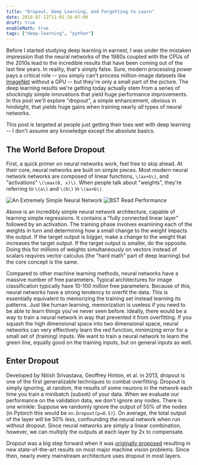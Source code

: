 ```yaml
---
title: "Dropout, Deep Learning, and Forgetting to Learn"
date: 2018-07-12T11:01:16-07:00
draft: true
enableMath: true
tags: ["deep-learning", "python"]
---
```

Before I started studying deep learning in earnest, I was under the mistaken impression that the neural networks of the 1980s coupled with the CPUs of the 2010s lead to the incredible results that have been coming out of the last few years. In reality, that's simply false. Sure, modern processing power pays a critical role -- you simply can't process million-image datasets like [ImageNet](www.imagenet.org) without a GPU -- but they're only a small part of the picture. The deep learning results we're getting today actually stem from a series of shockingly simple innovations that yield huge performance improvements. In this post we'll explore "dropout", a simple enhancement, obvious in hindsight, that yields huge gains when training nearly _all_ types of neural networks. 

This post is targeted at people just getting their toes wet with deep learning -- I don't assume any knowledge except the absolute basics.

## The World Before Dropout
First, a quick primer on neural networks work, feel free to skip ahead. At their core, neural networks are built on simple pieces. Most modern neural network networks are composed of linear functions, `\(ax+b\)`, and "activations" `\(\max(0, x)\)`. When people talk about "weights", they're referring to `\(a\)` and `\(b\)` in `\(ax+b\)`. 

![An Extremely Simple Neural Network](/images/overfitting.svg)
![BST Read Performance](/images/basic-net.png)

Above is an incredibly simple neural network architecture, capable of learning simple regressions. It contains a "fully connected linear layer" followed by an activation. The training phase involves examining each of the weights in turn and determining how a small change to the weight impacts the output. If the target output is bigger, make a change to the weight that increases the target output. If the target output is smaller, do the opposite. Doing this for millions of weights simultaneously on vectors instead of scalars requires vector calculus (the "hard math" part of deep learning) but the core concept is the same.
 
Compared to other machine learning methods, neural networks have a massive number of free parameters. Typical architectures for image classification typically have 10-100 _million_ free parameters. Because of this, neural networks have a strong tendency to overfit the data. This is essentially equivalent to memorizing the training set instead learning its patterns. Just like human learning, memorization is useless if you need to be able to learn things you've never seen before. Ideally, there would be a way to train a neural network in way that prevented it from overfitting. If you squash the high dimensional space into two dimensional space, neural networks can very effectively learn the red function, minimizing error for a small set of (training) inputs. We want to train a neural network to learn the green line, equally good on the training inputs, but on general inputs as well.

## Enter Dropout
Developed by Nitish Srivastava, Geoffrey Hinton, et al. in 2013, dropout is one of the first generalizable techniques to combat overfitting. Dropout is simply ignoring, at random, the results of some neurons in the network each time you train a minibatch (subset) of your data. When we evaluate our performance on the validation data, we don't ignore any nodes. There is one wrinkle: Suppose we randomly ignore the output of 50% of the nodes (in Pytorch this would be `nn.Dropout(p=0.5)`). On average, the total output of the layer will be 50% less, confounding the neural network when run without dropout. Since neural networks are simply a linear combination, however, we can multiply the outputs at each layer by 2x to compensate.

Dropout was a big step forward when it was [originally proposed](http://jmlr.org/papers/volume15/srivastava14a/srivastava14a.pdf) resulting in new state-of-the-art results on most major machine vision problems. Since then, nearly every mainstream architecture uses dropout in most layers.